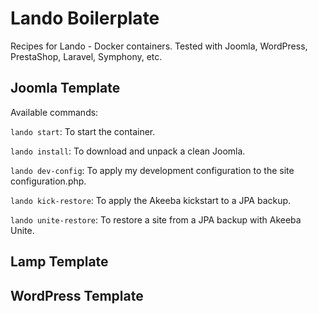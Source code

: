 
# Lando Boilerplate

Recipes for Lando - Docker containers. Tested with Joomla, WordPress, PrestaShop, Laravel, Symphony, etc.

## Joomla Template

Available commands:

`lando start`: To start the container.

`lando install`: To download and unpack a clean Joomla.

`lando dev-config`: To apply my development configuration to the site configuration.php.

`lando kick-restore`: To apply the Akeeba kickstart to a JPA backup.

`lando unite-restore`: To restore a site from a JPA backup with Akeeba Unite.

## Lamp Template

## WordPress Template
